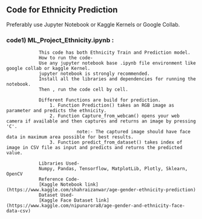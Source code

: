 ## Code for Ethnicity Prediction
Preferably use Jupyter Notebook or Kaggle Kernels or Google Collab.

### code1) ML_Project_Ethnicity.ipynb :
                This code has both Ethnicity Train and Prediction model.
                How to run the code-
                Use any jupyter notebook base .ipynb file environment like google collab or kaggle Kernel.
                jupyter notebook is strongly recommended.
                Install all the libraries and dependencies for running the notebook.
                Then , run the code cell by cell.
                
                Different Functions are build for prediction.
                    1. Function Prediction() takes an RGB image as parameter and predicts the ethnicity.
                    2. Function Capture_from_webcam() opens your web camera if available and then captures and returns an image by pressing 'C'.
                              note:- The captured image should have face data in maximum area possible for best results.
                    3. Function predict_from_dataset() takes index of image in CSV file as input and predicts and returns the predicted value. 
             
                Libraries Used-
                Numpy, Pandas, Tensorflow, MatplotLib, Plotly, Sklearn, OpenCV       
                Reference Code- 
                [Kaggle Notebook link](https://www.kaggle.com/shahraizanwar/age-gender-ethnicity-prediction)
                Dataset Used-
                [Kaggle Face Dataset link](https://www.kaggle.com/nipunarora8/age-gender-and-ethnicity-face-data-csv)
                
                
